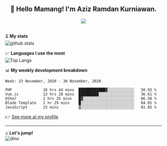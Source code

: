<h2 align="center">👋 Hello Mamang! I'm Aziz Ramdan Kurniawan.</h2>  
<p align="center">
  <img src="https://komarev.com/ghpvc/?username=azizramdan"> <br><br>
</p>
    
⏳ **My stats**  
![github stats](https://github-readme-stats.vercel.app/api?username=azizramdan&show_icons=true&count_private=true&title_color=000&hide_border=true&hide_title=true)  

📈 **Languages I use the most**  
![Top Langs](https://github-readme-stats.vercel.app/api/top-langs/?username=azizramdan&layout=compact&langs_count=6&hide=tsql&hide_border=true&hide_title=true&exclude_repo=Futsal-Go,Futsal-Go-Admin,Sistem-Informasi-Sensus-Harian-Rawat-Inap)  

📊 **My weekly development breakdown**
<!--START_SECTION:waka-->
```text
Week: 23 November, 2020 - 30 November, 2020

PHP              18 hrs 44 mins  ████████████▓░░░░░░░░░░░░   50.93 % 
Vue.js           13 hrs 28 mins  █████████░░░░░░░░░░░░░░░░   36.61 % 
Other            2 hrs 25 mins   █▓░░░░░░░░░░░░░░░░░░░░░░░   06.58 % 
Blade Template   1 hr 29 mins    █░░░░░░░░░░░░░░░░░░░░░░░░   04.05 % 
JavaScript       23 mins         ▒░░░░░░░░░░░░░░░░░░░░░░░░   01.05 % 
```
<!--END_SECTION:waka-->
👉 [See more at my profile](https://wakatime.com/@azizramdan)
***
🔝 **Let's jump!**  
![dino](https://raw.githubusercontent.com/azizramdan/azizramdan/master/dino.gif)  
